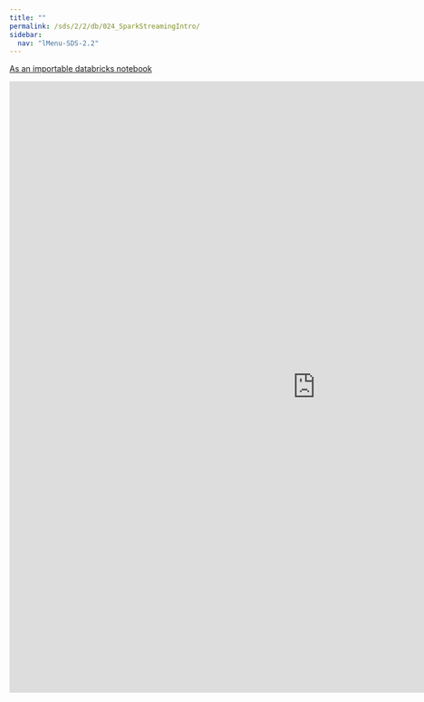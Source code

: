 ```yaml
---
title: ""
permalink: /sds/2/2/db/024_SparkStreamingIntro/
sidebar:
  nav: "lMenu-SDS-2.2"
---
```


[As an importable databricks notebook](https://lamastex.github.io/scalable-data-science/sds/2/2/db/024_SparkStreamingIntro.html)

<iframe src="https://lamastex.github.io/scalable-data-science/sds/2/2/db/024_SparkStreamingIntro" width="1080" height="1080" frameborder="0"></iframe>
